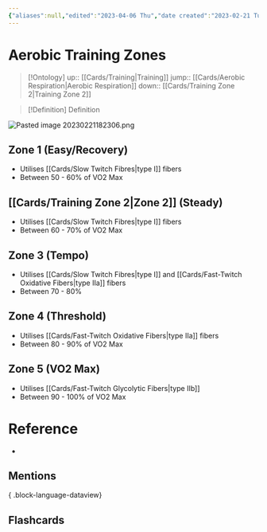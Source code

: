 ```yaml
---
{"aliases":null,"edited":"2023-04-06 Thu","date created":"2023-02-21 Tue","dg-publish":true,"permalink":"/cards/aerobic-training-zones/","dgPassFrontmatter":true}
---
```


# Aerobic Training Zones

> [!Ontology]
> up:: [[Cards/Training\|Training]]
> jump:: [[Cards/Aerobic Respiration\|Aerobic Respiration]]
> down:: [[Cards/Training Zone 2\|Training Zone 2]]

> [!Definition] Definition

![Pasted image 20230221182306.png](/img/user/Extras/Obsidian%20Images/Pasted%20image%2020230221182306.png)

## Zone 1 (Easy/Recovery)

- Utilises [[Cards/Slow Twitch Fibres\|type I]] fibers 
- Between 50 - 60% of VO2 Max

## [[Cards/Training Zone 2\|Zone 2]] (Steady)

- Utilises [[Cards/Slow Twitch Fibres\|type I]] fibers
- Between 60 - 70% of VO2 Max

## Zone 3 (Tempo)

- Utilises [[Cards/Slow Twitch Fibres\|type I]] and [[Cards/Fast-Twitch Oxidative Fibers\|type IIa]] fibers
- Between 70 - 80%

## Zone 4 (Threshold)

- Utilises [[Cards/Fast-Twitch Oxidative Fibers\|type IIa]] fibers
- Between 80 - 90% of VO2 Max

## Zone 5 (VO2 Max)

- Utilises [[Cards/Fast-Twitch Glycolytic Fibers\|type IIb]]
- Between 90 - 100% of VO2 Max

# Reference

- 

## Mentions


{ .block-language-dataview}

## Flashcards
